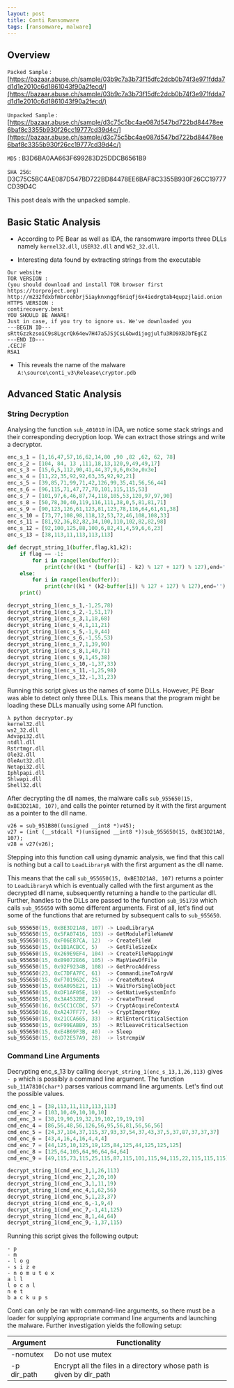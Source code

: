 ```yaml
---
layout: post
title: Conti Ransomware
tags: [ransomware, malware]
---
```


## Overview

`Packed Sample` : [https://bazaar.abuse.ch/sample/03b9c7a3b73f15dfc2dcb0b74f3e971fdda7d1d1e2010c6d1861043f90a2fecd/](https://bazaar.abuse.ch/sample/03b9c7a3b73f15dfc2dcb0b74f3e971fdda7d1d1e2010c6d1861043f90a2fecd/)

`Unpacked Sample` : [https://bazaar.abuse.ch/sample/d3c75c5bc4ae087d547bd722bd84478ee6baf8c3355b930f26cc19777cd39d4c/](https://bazaar.abuse.ch/sample/d3c75c5bc4ae087d547bd722bd84478ee6baf8c3355b930f26cc19777cd39d4c/)

`MD5` : B3D6BA0AA663F699283D25DDCB6561B9

`SHA 256`: D3C75C5BC4AE087D547BD722BD84478EE6BAF8C3355B930F26CC19777CD39D4C

This post deals with the unpacked sample. 

## Basic Static Analysis

* According to PE Bear as well as IDA, the ransomware imports three DLLs namely `kernel32.dll`, `USER32.dll` and `WS2_32.dll`.

* Interesting data found by extracting strings from the executable
```
Our website
TOR VERSION : 
(you should download and install TOR browser first https://torproject.org) 
http://m232fdxbfmbrcehbrj5iayknxnggf6niqfj6x4iedrgtab4qupzjlaid.onion 
HTTPS VERSION : 
contirecovery.best
YOU SHOULD BE AWARE! 
Just in case, if you try to ignore us. We've downloaded you
---BEGIN ID---
sRttGzzkzsoiC9s8LgcrQk64ew7H47a5JSjCsLGbwdijogjulfu3RO9XBJbfEgCZ
---END ID---
.CECJF
RSA1
```

- This reveals the name of the malware `A:\source\conti_v3\Release\cryptor.pdb`

## Advanced Static Analysis

### String Decryption
Analysing the function `sub_401010` in IDA, we notice some stack strings and their corresponding decryption loop. We can extract those strings and write a decryptor.

```py
enc_s_1 = [1,16,47,57,16,62,14,80 ,90 ,82 ,62, 62, 78]
enc_s_2 = [104, 84, 13 ,111,18,13,120,9,49,49,17]
enc_s_3 = [15,6,5,112,90,41,44,37,9,6,0x3e,0x3e]
enc_s_4 = [11,22,35,92,92,63,35,92,92,21]
enc_s_5 = [39,85,71,99,71,42,126,99,35,41,56,56,44]
enc_s_6 = [96,115,71,47,77,70,101,115,115,53]
enc_s_7 = [101,97,6,46,87,74,118,105,53,120,97,97,90]
enc_s_8 = [50,78,30,40,119,116,111,38,0,5,81,81,71]
enc_s_9 = [90,123,126,61,123,81,123,78,116,64,61,61,38]
enc_s_10 = [73,77,108,98,118,12,53,72,46,108,108,33]
enc_s_11 = [81,92,36,82,82,34,100,110,102,82,82,98]
enc_s_12 = [92,100,125,88,100,6,82,41,4,59,6,6,23]
enc_s_13 = [38,113,11,113,113,113]

def decrypt_string_1(buffer,flag,k1,k2):
	if flag == -1:
		for i in range(len(buffer)):
			print(chr((k1 * (buffer[i] - k2) % 127 + 127) % 127),end='')
	else:
		for i in range(len(buffer)):
			print(chr((k1 * (k2-buffer[i]) % 127 + 127) % 127),end='')
	print()

decrypt_string_1(enc_s_1,-1,25,78)
decrypt_string_1(enc_s_2,-1,51,17)
decrypt_string_1(enc_s_3,1,18,68)
decrypt_string_1(enc_s_4,1,11,21)
decrypt_string_1(enc_s_5,-1,9,44)
decrypt_string_1(enc_s_6,-1,55,53)
decrypt_string_1(enc_s_7,1,39,90)
decrypt_string_1(enc_s_8,1,40,71)
decrypt_string_1(enc_s_9,1,45,38)
decrypt_string_1(enc_s_10,-1,37,33)
decrypt_string_1(enc_s_11,-1,25,98)
decrypt_string_1(enc_s_12,-1,31,23)
```

Running this script gives us the names of some DLLs. However, PE Bear was able to detect only three DLLs. This means that the program might be loading these DLLs manually using some API function.
```
λ python decryptor.py
kernel32.dll
ws2_32.dll
Advapi32.dll
ntdll.dll
Rstrtmgr.dll
Ole32.dll
OleAut32.dll
Netapi32.dll
Iphlpapi.dll
Shlwapi.dll
Shell32.dll
```
After decrypting the dll names, the malware calls `sub_955650(15, 0xBE3D21A8, 107)`, and calls the pointer returned by it with the first argument as a pointer to the dll name.
```
v26 = sub_951B80((unsigned __int8 *)v45);
v27 = (int (__stdcall *)(unsigned __int8 *))sub_955650(15, 0xBE3D21A8, 107);
v28 = v27(v26);
```
Stepping into this function call using dynamic analysis, we find that this call is nothing but a call to `LoadLibraryA` with the first argument as the dll name. 

This means that the call `sub_955650(15, 0xBE3D21A8, 107)` returns a pointer to `LoadLibraryA` which is eventually called with the first argument as the decrypted dll name, subsequently returning a handle to the particular dll. Further, handles to the DLLs are passed to the function `sub_951730` which calls `sub_955650` with some different arguments. First of all, let's find out some of the functions that are returned by subsequent calls to `sub_955650`.

```cpp
sub_955650(15, 0xBE3D21A8, 107) -> LoadLibraryA
sub_955650(15, 0x5FA07416, 103) -> GetModuleFileNameW
sub_955650(15, 0xF06E87CA, 12)  -> CreateFileW
sub_955650(15, 0x1B1ACBCC, 5)   -> GetFileSizeEx
sub_955650(15, 0x269E9EF4, 104) -> CreateFileMappingW
sub_955650(15, 0xB9072E66, 105) -> MapViewOfFile
sub_955650(15, 0x92F9234B, 108) -> GetProcAddress
sub_955650(23, 0xC7DFA7FC, 61)  -> CommandLineToArgvW
sub_955650(15, 0xF701962C, 25)  -> CreateMutexA
sub_955650(15, 0x6A095E21, 11)  -> WaitForSingleObject
sub_955650(15, 0xDF1AF05E, 19)  -> GetNativeSystemInfo
sub_955650(15, 0x3A4532BE, 27)  -> CreateThread
sub_955650(16, 0x5CC1CCBC, 57)  -> CryptAcquireContextA
sub_955650(16, 0xA247FF77, 54)  -> CryptImportKey
sub_955650(15, 0x21CCA665, 33)  -> RtlEnterCriticalSection
sub_955650(15, 0xF99EABB9, 35)  -> RtlLeaveCriticalSection
sub_955650(15, 0xE4B69F3B, 40)  -> Sleep
sub_955650(15, 0xD72E57A9, 28)  -> lstrcmpiW
```

### Command Line Arguments
Decrypting enc_s_13 by calling `decrypt_string_1(enc_s_13,1,26,113)` gives `- p` which is possibly a command line argument. The function `sub_11A7810(char*)` parses various command line arguments. Let's find out the possible values.

```py
cmd_enc_1 = [38,113,11,113,113,113]
cmd_enc_2 = [103,10,49,10,10,10]
cmd_enc_3 = [38,19,90,19,32,19,102,19,19,19]
cmd_enc_4 = [86,56,48,56,126,56,95,56,81,56,56,56]
cmd_enc_5 = [24,37,104,37,115,37,93,37,54,37,43,37,5,37,87,37,37,37]
cmd_enc_6 = [43,4,16,4,16,4,4,4]
cmd_enc_7 = [44,125,10,125,19,125,84,125,44,125,125,125]
cmd_enc_8 = [125,64,105,64,96,64,64,64]
cmd_enc_9 = [49,115,73,115,25,115,87,115,101,115,94,115,22,115,115,115]

decrypt_string_1(cmd_enc_1,1,26,113)
decrypt_string_1(cmd_enc_2,1,20,10)
decrypt_string_1(cmd_enc_3,1,11,19)
decrypt_string_1(cmd_enc_4,1,62,56)
decrypt_string_1(cmd_enc_5,1,23,37)
decrypt_string_1(cmd_enc_6,-1,9,4)
decrypt_string_1(cmd_enc_7,-1,41,125)
decrypt_string_1(cmd_enc_8,1,44,64)
decrypt_string_1(cmd_enc_9,-1,37,115)
```
Running this script gives the following output:
```
- p
- m
- l o g
- s i z e
- n o m u t e x
a l l
l o c a l
n e t
b a c k u p s
```
Conti can only be ran with command-line arguments, so there must be a loader for supplying appropriate command line arguments and launching the malware. Further investigation yields the following setup:

<table>
	<thead>
		<th>Argument</th>
		<th>Functionality</th>
	</thead>
	<tbody>
		<tr>
			<td>-nomutex</td>
			<td>Do not use mutex</td>
		</tr>
		<tr>
			<td>-p dir_path</td>
			<td>Encrypt all the files in a directory whose path is given by dir_path</td>
		</tr>
	</tbody>
</table>